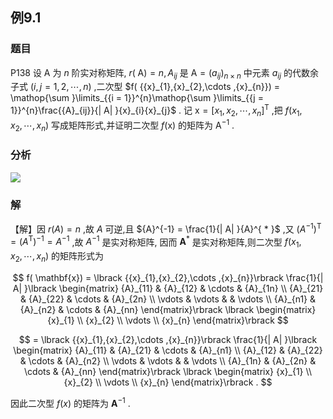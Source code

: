 ## 例9.1
### 题目
P138 设 $\mathrm{A}$ 为 $n$ 阶实对称矩阵, $r( \mathrm{\;A}) = n,{A}_{ij}$ 是 $\mathrm{A} = {( {a}_{ij}) }_{n \times n}$ 中元素 ${a}_{ij}$ 的代数余子式 $(i ,j = 1,2,\cdots, n)$ ,二次型 $f( {{x}_{1},{x}_{2},\cdots ,{x}_{n}}) = \mathop{\sum }\limits_{{i = 1}}^{n}\mathop{\sum }\limits_{{j = 1}}^{n}\frac{{A}_{ij}}{| A| }{x}_{i}{x}_{j}$ . 
记 $\mathrm{x} = {\lbrack {x}_{1},{x}_{2},\cdots ,{x}_{n}\rbrack }^{\mathrm{T}}$ ,把 $f( {{x}_{1},{x}_{2},\cdots ,{x}_{n}})$ 写成矩阵形式,并证明二次型 $f( \mathrm{x})$ 的矩阵为 ${\mathrm{A}}^{-1}$ .
### 分析
![](https://img.hwenyi.tech/202410201534370.webp)
### 解
【解】因 $r( A) = n$ ,故 $A$ 可逆,且 ${A}^{-1} = \frac{1}{| A| }{A}^{ * }$ ,又 ${( {A}^{-1}) }^{\mathrm{T}} = {( {A}^{\mathrm{T}}) }^{-1} = {A}^{-1}$ ,故 ${A}^{-1}$ 是实对称矩阵, 因而 ${\mathbf{A}}^{ * }$ 是实对称矩阵,则二次型 $f( {{x}_{1},{x}_{2},\cdots ,{x}_{n}})$ 的矩阵形式为

$$
f( \mathbf{x}) = \lbrack {{x}_{1},{x}_{2},\cdots ,{x}_{n}}\rbrack \frac{1}{| A| }\lbrack \begin{matrix} {A}_{11} & {A}_{12} & \cdots & {A}_{1n} \\ {A}_{21} & {A}_{22} & \cdots & {A}_{2n} \\ \vdots & \vdots & & \vdots \\ {A}_{n1} & {A}_{n2} & \cdots & {A}_{nn} \end{matrix}\rbrack \lbrack \begin{matrix} {x}_{1} \\ {x}_{2} \\ \vdots \\ {x}_{n} \end{matrix}\rbrack
$$

$$
= \lbrack {{x}_{1},{x}_{2},\cdots ,{x}_{n}}\rbrack \frac{1}{| A| }\lbrack \begin{matrix} {A}_{11} & {A}_{21} & \cdots & {A}_{n1} \\ {A}_{12} & {A}_{22} & \cdots & {A}_{n2} \\ \vdots & \vdots & & \vdots \\ {A}_{1n} & {A}_{2n} & \cdots & {A}_{nn} \end{matrix}\rbrack \lbrack \begin{matrix} {x}_{1} \\ {x}_{2} \\ \vdots \\ {x}_{n} \end{matrix}\rbrack .
$$

因此二次型 $f( x)$ 的矩阵为 ${\mathbf{A}}^{-1}$ .